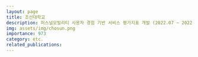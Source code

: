 ```yaml
---
layout: page
title: 조선대학교
description: 퍼스널모빌리티 사용자 경험 기반 서비스 평가지표 개발 (2022.07 ~ 2022.11)
img: assets/img/chosun.png
importance: 973
category: etc.
related_publications:
---
```


